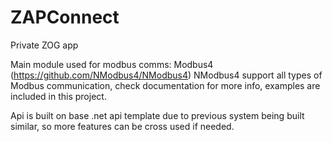 # ZAPConnect
Private ZOG app

Main module used for modbus comms: Modbus4 (https://github.com/NModbus4/NModbus4)
NModbus4 support all types of Modbus communication, check documentation for more info, examples are included in this project.

Api is built on base .net api template due to previous system being built similar, so more features can be cross used if needed.
